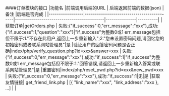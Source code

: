 
####订单模块的接口
|功能名      |前端调用后端的URL                             | 后端返回前端的数据(json)                   |备注          |后端是否完成    |
|-----------------|-------------------------------------------|--------------------------------------------|---------------|----------|
|获取订单|getOrders.php     | 失败:{"if_success":0,"err_message":"xxx"},成功:{"if_success":1,"question":"xxx"}|"if_success"为整数0或1 err_message包括但不限于:1."不存在此用户,返回上一步重新输入";2."您未设置密码问题,请回忆您的初始密码或者联系网站管理员"|是
|验证用户的回答密码问题是否正确|index/php/verify_question.php?id=xxx&answer=xxx      | 失败:{"if_success":0,"err_message":"xxx"},成功:"if_success":1|"if_success"为整数0或1 err_message包括但不限于:1."回答错误,请返回上一步重新输入答案或联系网站管理员"|是
|重置密码|index/php/reset_pwd.php?id=xxx&new_pwd=xxx      | 失败:{"if_success":0,"err_message":"xxx"},成功:"if_success":1|无|是
|获取友情链接| get_friend_link.php                        | [{ "link_name":"xxx", "link_address":"xxx }, ...] | |
